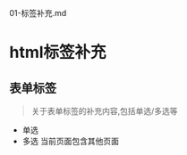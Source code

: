 01-标签补充.md
# html标签补充
## 表单标签
> 关于表单标签的补充内容,包括单选/多选等

+ 单选
+ 多选                                                                                                                                                                                                                                                                                                                                                                                                                                 当前页面包含其他页面